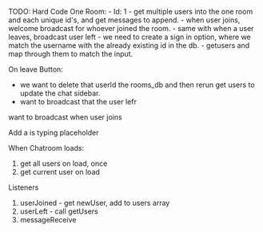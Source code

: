 TODO:
Hard Code One Room:
    - Id: 1
    - get multiple users into the one room and each unique id's, and get messages to append.
    - when user joins, welcome broadcast for whoever joined the room. 
        - same with when a user leaves, broadcast user left
    - we need to create a sign in option, where we match the username with the already existing id in the db. 
        - getusers and map through them to match the input. 
    
    

On leave Button:
 - we want to delete that userId the rooms_db and then rerun get users to update the chat sidebar. 
 - want to broadcast that the user lefr

 want to broadcast when user joins


 Add a is typing placeholder
 
 
 When Chatroom loads:
 1) get all users on load, once
 2) get current user on load

 Listeners
 1) userJoined - get newUser, add to users array
 2) userLeft - call getUsers
 3) messageReceive